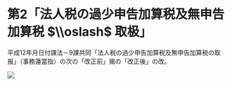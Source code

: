 # 第2「法人税の過少申告加算税及無申告加算税 $\\oslash$ 取极」

平成12年月日付課法－9課共同「法人税の過少申告加算税及無申告加算税の取报」（事務蓮當指）の次の「改正前」揭の「改正後」の改。

![](https://www.nta.go.jp/tmp/b913b8e5-151e-44f1-bb18-ce6299f7aabe/images/d01d4e3b9f4e981825ba28d9b54ad195de1196e9384d610bbfaacbab84d598d9.jpg)